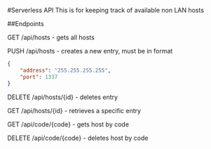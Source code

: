 #Serverless API
This is for keeping track of available non LAN hosts

##Endpoints

GET /api/hosts - gets all hosts

PUSH /api/hosts - creates a new entry, must be in format 
```json
{
    "address": "255.255.255.255",
    "port": 1337
}
```

DELETE /api/hosts/{id} - deletes entry

GET /api/hosts/{id} - retrieves a specific entry

GET /api/code/{code} - gets host by code

DELETE /api/code/{code} - deletes host by code